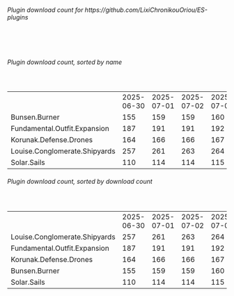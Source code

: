 <h6>Plugin download count for https://github.com/LixiChronikouOriou/ES-plugins</h6><br>
<br>
<h6>Plugin download count, sorted by name</h6><sub><sup><br>
<table>
	<tr>
		<td></td>
		<td>2025-06-30</td>
		<td>2025-07-01</td>
		<td>2025-07-02</td>
		<td>2025-07-03</td>
		<td>2025-07-04</td>
		<td>2025-07-05</td>
		<td>2025-07-06</td>
		<td>today +</td>
	</tr>
	<tr>
		<td>Bunsen.Burner</td>
		<td>155</td>
		<td>159</td>
		<td>159</td>
		<td>160</td>
		<td>160</td>
		<td>162</td>
		<td>162</td>
		<td></td>
	</tr>
	<tr>
		<td>Fundamental.Outfit.Expansion</td>
		<td>187</td>
		<td>191</td>
		<td>191</td>
		<td>192</td>
		<td>192</td>
		<td>194</td>
		<td>194</td>
		<td></td>
	</tr>
	<tr>
		<td>Korunak.Defense.Drones</td>
		<td>164</td>
		<td>166</td>
		<td>166</td>
		<td>167</td>
		<td>167</td>
		<td>169</td>
		<td>169</td>
		<td></td>
	</tr>
	<tr>
		<td>Louise.Conglomerate.Shipyards</td>
		<td>257</td>
		<td>261</td>
		<td>263</td>
		<td>264</td>
		<td>264</td>
		<td>266</td>
		<td>266</td>
		<td></td>
	</tr>
	<tr>
		<td>Solar.Sails</td>
		<td>110</td>
		<td>114</td>
		<td>114</td>
		<td>115</td>
		<td>115</td>
		<td>117</td>
		<td>117</td>
		<td></td>
	</tr>
</table>
</sub></sup>
<h6>Plugin download count, sorted by download count</h6><sub><sup><br>
<table>
	<tr>
		<td></td>
		<td>2025-06-30</td>
		<td>2025-07-01</td>
		<td>2025-07-02</td>
		<td>2025-07-03</td>
		<td>2025-07-04</td>
		<td>2025-07-05</td>
		<td>2025-07-06</td>
		<td>today +</td>
	</tr>
	<tr>
		<td>Louise.Conglomerate.Shipyards</td>
		<td>257</td>
		<td>261</td>
		<td>263</td>
		<td>264</td>
		<td>264</td>
		<td>266</td>
		<td>266</td>
		<td></td>
	</tr>
	<tr>
		<td>Fundamental.Outfit.Expansion</td>
		<td>187</td>
		<td>191</td>
		<td>191</td>
		<td>192</td>
		<td>192</td>
		<td>194</td>
		<td>194</td>
		<td></td>
	</tr>
	<tr>
		<td>Korunak.Defense.Drones</td>
		<td>164</td>
		<td>166</td>
		<td>166</td>
		<td>167</td>
		<td>167</td>
		<td>169</td>
		<td>169</td>
		<td></td>
	</tr>
	<tr>
		<td>Bunsen.Burner</td>
		<td>155</td>
		<td>159</td>
		<td>159</td>
		<td>160</td>
		<td>160</td>
		<td>162</td>
		<td>162</td>
		<td></td>
	</tr>
	<tr>
		<td>Solar.Sails</td>
		<td>110</td>
		<td>114</td>
		<td>114</td>
		<td>115</td>
		<td>115</td>
		<td>117</td>
		<td>117</td>
		<td></td>
	</tr>
</table>
</sub></sup>

